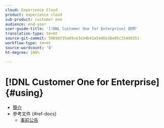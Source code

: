 ```yaml
---
cloud: Experience Cloud
product: experience cloud
sub-product: customer one
audience: end-user
user-guide-title: '[!DNL Customer One for Enterprise] 說明'
translation-type: tm+mt
source-git-commit: 50698f35a69ce3a34b41e54d6e38e05c35490351
workflow-type: tm+mt
source-wordcount: '8'
ht-degree: 100%

---
```



# [!DNL Customer One for Enterprise] {#using}

+ [簡介](home.md)
+ 參考文件 {#ref-docs}
   + [事前公告](intro-customer-support.md)

